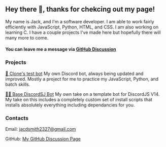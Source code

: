 ## Hey there 👋, thanks for chekcing out my page!

My name is Jack, and I'm a software developer. I am able to work fairly efficiently with JavaScript, Python, HTML, and CSS. I am also working on learning C. I have a couple projects I've made here but hopefully there will many more to come. 


#### You can leave me a message via [GitHub Discussion](https://github.com/Clonephaze/Clonephaze/discussions/categories/guestbook)


### Projects

[🤖 Clone's test bot](https://github.com/Clonephaze/Clones-Test-Bot) My own Discord bot, always being updated and improved. Mostly a project for me to practice my JavaScript, Python, and batch skills.

[👨‍💻 Base DiscordSJ Bot](https://github.com/Clonephaze/Base-DiscordJS-Bot) My own take on a template bot for DiscordJS V14. My take on this includes a completely custom set of install scripts that installs absolutely everything including dependancies for you. 

### Contacts

Email: [jacdsmith2327@gmail.com](mailto:mail@andrey.es)

GitHub: [My GitHub Discussion Page](https://github.com/Clonephaze/Clonephaze/discussions/categories/guestbook)